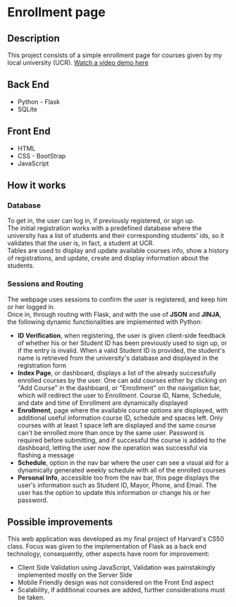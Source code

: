 <h1>Enrollment page</h1>
<h2>Description</h2>
This project consists of a simple enrollment page for courses given by my local university (UCR). <a href="https://youtu.be/N4fIXs1261c">Watch a video demo here</a>
<h2>Back End</h2>
<ul>
  <li>Python - Flask</li>
  <li>SQLite</li>
</ul>
<h2>Front End</h2>
<ul>
  <li>HTML</li>
  <li>CSS - BootStrap</li>
  <li>JavaScript</li>
</ul>
<h2>How it works</h2>
<h3>Database</h3> 
To get in, the user can log in, if previously registered, or sign up. </br>
The initial registration works with a predefined database where the university has a list of students and their corresponding students' ids, so it validates that the user is, in fact, a student at UCR.</br>
Tables are used to display and update available courses info, show a history of registrations, and update, create and display information about the students.
<h3>Sessions and Routing</h3> 
The webpage uses sessions to confirm the user is registered, and keep him or her logged in.</br>
Once in, through routing with Flask, and with the use of <strong>JSON</strong> and <strong>JINJA</strong>, the following dynamic functionalities are implemented with Python:
<ul>
  <li><strong>ID Verification</strong>, when registering, the user is given client-side feedback of whether his or her Student ID has been previously used to sign up, or if the entry is invalid. When a valid Student ID is provided, the student's name is retrieved from the university's database and displayed in the registration form</li>
  <li><strong>Index Page</strong>, or dashboard, displays a list of the already successfully enrolled courses by the user. One can add courses either by clicking on "Add Course" in the dashboard, or "Enrollment" on the navigation bar, which will redirect the user to <i>Enrollment</i>. Course ID, Name, Schedule, and date and time of Enrollment are dynamically displayed</li>
  <li><strong>Enrollment</strong>, page where the available course options are displayed, with additional useful information course ID, schedule and spaces left. Only courses with at least 1 space left are displayed and the same course can't be enrolled more than once by the same user. Password is required before submitting, and if successful the course is added to the dashboard, letting the user now the operation was successful via flashing a message</li>
   <li><strong>Schedule</strong>, option in the nav bar where the user can see a visual aid for a dynamically generated weekly schedule with all of the enrolled courses</li>
  <li><strong>Personal Info</strong>, accessible too from the nav bar, this page displays the user's information such as Student ID, Mayor, Phone, and Email. The user has the option to update this information or change his or her password.</li>
</ul>
<h2>Possible improvements</h2>
This web application was developed as my final project of Harvard's CS50 class. Focus was given to the implementation of Flask as a back end technology, consequently, other aspects have room for improvement: 
<ul>
  <li>Client Side Validation using JavaScript, Validation was painstakingly implemented mostly on the Server Side</li>
  <li>Mobile Friendly design was not considered on the Front End aspect</li>
  <li>Scalability, if additional courses are added, further considerations must be taken.</li>
</ul>
